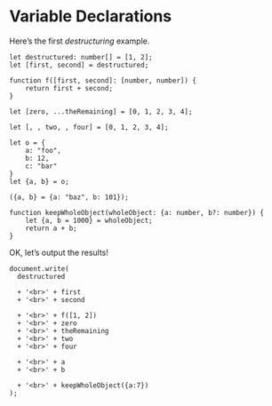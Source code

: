 # Variable Declarations

Here’s the first _destructuring_ example. 


    let destructured: number[] = [1, 2];
    let [first, second] = destructured;

    function f([first, second]: [number, number]) {
        return first + second;
    }

    let [zero, ...theRemaining] = [0, 1, 2, 3, 4];

    let [, , two, , four] = [0, 1, 2, 3, 4];

    let o = {
        a: "foo",
        b: 12,
        c: "bar"
    }
    let {a, b} = o;

    ({a, b} = {a: "baz", b: 101});

    function keepWholeObject(wholeObject: {a: number, b?: number}) {
        let {a, b = 1000} = wholeObject;
        return a + b;
    }


OK, let’s output the results!

    document.write(
      destructured

      + '<br>' + first
      + '<br>' + second

      + '<br>' + f([1, 2])
      + '<br>' + zero
      + '<br>' + theRemaining
      + '<br>' + two
      + '<br>' + four

      + '<br>' + a
      + '<br>' + b

      + '<br>' + keepWholeObject({a:7})
    );
